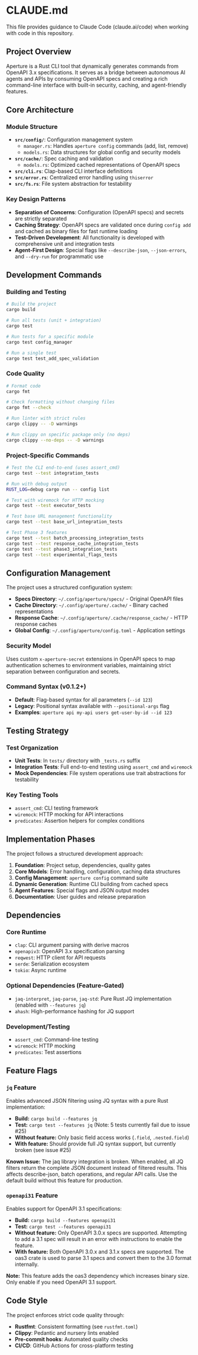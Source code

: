 # CLAUDE.md

This file provides guidance to Claude Code (claude.ai/code) when working with code in this repository.

## Project Overview

Aperture is a Rust CLI tool that dynamically generates commands from OpenAPI 3.x specifications. It serves as a bridge between autonomous AI agents and APIs by consuming OpenAPI specs and creating a rich command-line interface with built-in security, caching, and agent-friendly features.

## Core Architecture

### Module Structure
- **`src/config/`**: Configuration management system
  - `manager.rs`: Handles `aperture config` commands (add, list, remove)
  - `models.rs`: Data structures for global config and security models
- **`src/cache/`**: Spec caching and validation
  - `models.rs`: Optimized cached representations of OpenAPI specs
- **`src/cli.rs`**: Clap-based CLI interface definitions
- **`src/error.rs`**: Centralized error handling using `thiserror`
- **`src/fs.rs`**: File system abstraction for testability

### Key Design Patterns
- **Separation of Concerns**: Configuration (OpenAPI specs) and secrets are strictly separated
- **Caching Strategy**: OpenAPI specs are validated once during `config add` and cached as binary files for fast runtime loading
- **Test-Driven Development**: All functionality is developed with comprehensive unit and integration tests
- **Agent-First Design**: Special flags like `--describe-json`, `--json-errors`, and `--dry-run` for programmatic use

## Development Commands

### Building and Testing
```bash
# Build the project
cargo build

# Run all tests (unit + integration)
cargo test

# Run tests for a specific module
cargo test config_manager

# Run a single test
cargo test test_add_spec_validation
```

### Code Quality
```bash
# Format code
cargo fmt

# Check formatting without changing files
cargo fmt --check

# Run linter with strict rules
cargo clippy -- -D warnings

# Run clippy on specific package only (no deps)
cargo clippy --no-deps -- -D warnings
```

### Project-Specific Commands
```bash
# Test the CLI end-to-end (uses assert_cmd)
cargo test --test integration_tests

# Run with debug output
RUST_LOG=debug cargo run -- config list

# Test with wiremock for HTTP mocking
cargo test --test executor_tests

# Test base URL management functionality
cargo test --test base_url_integration_tests

# Test Phase 3 features
cargo test --test batch_processing_integration_tests
cargo test --test response_cache_integration_tests
cargo test --test phase3_integration_tests
cargo test --test experimental_flags_tests
```

## Configuration Management

The project uses a structured configuration system:
- **Specs Directory**: `~/.config/aperture/specs/` - Original OpenAPI files
- **Cache Directory**: `~/.config/aperture/.cache/` - Binary cached representations
- **Response Cache**: `~/.config/aperture/.cache/response_cache/` - HTTP response caches
- **Global Config**: `~/.config/aperture/config.toml` - Application settings

### Security Model
Uses custom `x-aperture-secret` extensions in OpenAPI specs to map authentication schemes to environment variables, maintaining strict separation between configuration and secrets.

### Command Syntax (v0.1.2+)
- **Default**: Flag-based syntax for all parameters (`--id 123`)
- **Legacy**: Positional syntax available with `--positional-args` flag
- **Examples**: `aperture api my-api users get-user-by-id --id 123`

## Testing Strategy

### Test Organization
- **Unit Tests**: In `tests/` directory with `_tests.rs` suffix
- **Integration Tests**: Full end-to-end testing using `assert_cmd` and `wiremock`
- **Mock Dependencies**: File system operations use trait abstractions for testability

### Key Testing Tools
- `assert_cmd`: CLI testing framework
- `wiremock`: HTTP mocking for API interactions
- `predicates`: Assertion helpers for complex conditions

## Implementation Phases

The project follows a structured development approach:
1. **Foundation**: Project setup, dependencies, quality gates
2. **Core Models**: Error handling, configuration, caching data structures
3. **Config Management**: `aperture config` command suite
4. **Dynamic Generation**: Runtime CLI building from cached specs
5. **Agent Features**: Special flags and JSON output modes
6. **Documentation**: User guides and release preparation

## Dependencies

### Core Runtime
- `clap`: CLI argument parsing with derive macros
- `openapiv3`: OpenAPI 3.x specification parsing
- `reqwest`: HTTP client for API requests
- `serde`: Serialization ecosystem
- `tokio`: Async runtime

### Optional Dependencies (Feature-Gated)
- `jaq-interpret`, `jaq-parse`, `jaq-std`: Pure Rust JQ implementation (enabled with `--features jq`)
- `ahash`: High-performance hashing for JQ support

### Development/Testing
- `assert_cmd`: Command-line testing
- `wiremock`: HTTP mocking
- `predicates`: Test assertions

## Feature Flags

### `jq` Feature
Enables advanced JSON filtering using JQ syntax with a pure Rust implementation:
- **Build:** `cargo build --features jq`
- **Test:** `cargo test --features jq` (Note: 5 tests currently fail due to issue #25)
- **Without feature:** Only basic field access works (`.field`, `.nested.field`)
- **With feature:** Should provide full JQ syntax support, but currently broken (see issue #25)

**Known Issue:** The jaq library integration is broken. When enabled, all JQ filters return the complete JSON document instead of filtered results. This affects describe-json, batch operations, and regular API calls. Use the default build without this feature for production.

### `openapi31` Feature
Enables support for OpenAPI 3.1 specifications:
- **Build:** `cargo build --features openapi31`
- **Test:** `cargo test --features openapi31`
- **Without feature:** Only OpenAPI 3.0.x specs are supported. Attempting to add a 3.1 spec will result in an error with instructions to enable the feature.
- **With feature:** Both OpenAPI 3.0.x and 3.1.x specs are supported. The oas3 crate is used to parse 3.1 specs and convert them to the 3.0 format internally.

**Note:** This feature adds the oas3 dependency which increases binary size. Only enable if you need OpenAPI 3.1 support.

## Code Style

The project enforces strict code quality through:
- **Rustfmt**: Consistent formatting (see `rustfmt.toml`)
- **Clippy**: Pedantic and nursery lints enabled
- **Pre-commit hooks**: Automated quality checks
- **CI/CD**: GitHub Actions for cross-platform testing